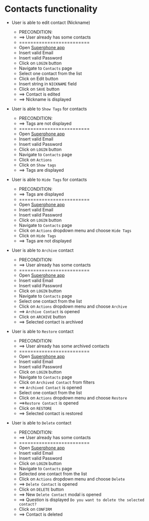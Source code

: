 # Contacts functionality

* User is able to edit contact (Nickname)
  * PRECONDITION:
  * ==> User already has some contacts
  * =========================
  * Open [Superphone app](https://app.superphone-stage.com)
  * Insert valid Email 
  * Insert valid Password
  * Click on `LOGIN` button 
  * Navigate to `Contacts` page
  * Select one contact from the list
  * Click on Edit button
  * Insert string in `NICKNAME` field
  * Click on `SAVE` button
  * ==> Contact is edited
  * ==> Nickname is displayed

* User is able to `Show Tags` for contacts
  * PRECONDITION:
  * ==> Tags are not displayed
  * =========================
  * Open [Superphone app](https://app.superphone-stage.com)
  * Insert valid Email
  * Insert valid Password
  * Click on `LOGIN` button
  * Navigate to `Contacts` page
  * Click on `Actions`
  * Click on `Show tags`
  * ==> Tags are displayed

* User is able to `Hide Tags` for contacts
  * PRECONDITION:
  * ==> Tags are displayed
  * =========================
  * Open [Superphone app](https://app.superphone-stage.com)
  * Insert valid Email
  * Insert valid Password
  * Click on `LOGIN` button
  * Navigate to `Contacts` page
  * Click on `Actions` dropdown menu and choose `Hide Tags`
  * Click on `Hide Tags`
  * ==> Tags are not displayed

* User is able to `Archive` contact
  * PRECONDITION:
  * ==> User already has some contacts
  * =========================
  * Open [Superphone app](https://app.superphone-stage.com)
  * Insert valid Email
  * Insert valid Password
  * Click on `LOGIN` button
  * Navigate to `Contacts` page
  * Select one contact from the list
  * Click on `Actions` dropdown menu and choose `Archive`
  * ==> `Archive Contact` is opened
  * Click on `ARCHIVE` button
  * ==> Selected contact is archived

* User is able to `Restore` contact
  * PRECONDITION:
  * ==> User already has some archived contacts
  * =========================
  * Open [Superphone app](https://app.superphone-stage.com)
  * Insert valid Email
  * Insert valid Password
  * Click on `LOGIN` button
  * Navigate to `Contacts` page
  * Click on `Archived Contact` from filters
  * ==> `Archived Contact` is opened
  * Select one contact from the list
  * Click on `Actions` dropdown menu and choose `Restore`
  * ==>`Restore Contact` is opened
  * Click on `RESTORE`
  * ==> Selected contact is restored

* User is able to `Delete` contact
  * PRECONDITION:
  * ==> User already has some contacts
  * =========================
  * Open [Superphone app](https://app.superphone-stage.com)
  * Insert valid Email
  * Insert valid Password
  * Click on `LOGIN` button
  * Navigate to `Contacts` page
  * Selected one contact from the list
  * Click on `Actions` dropdown menu and choose `Delete`
  * ==> `Delete Contact` is opened
  * Click on `DELETE` button
  * ==> New `Delete Contact` modal is opened
  * ==> Question is displayed `Do you want to delete the selected contact?`
  * Click on `CONFIRM`
  * ==> Contact is deleted